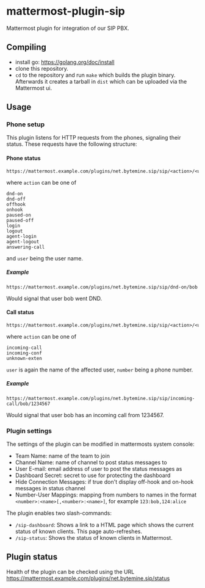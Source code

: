# mattermost-plugin-sip

Mattermost plugin for integration of our SIP PBX.

## Compiling

- install go: https://golang.org/doc/install
- clone this repository.
- `cd` to the repository and run `make` which builds the plugin binary.
  Afterwards it creates a tarball in `dist` which can be uploaded via the Mattermost ui.

## Usage

### Phone setup

This plugin listens for HTTP requests from the phones, signaling their status.
These requests have the following structure:

#### Phone status

    https://mattermost.example.com/plugins/net.bytemine.sip/sip/<action>/<user>

where `action` can be one of

	dnd-on
	dnd-off
	offhook
	onhook
	paused-on
	paused-off
	login
	logout
	agent-login
	agent-logout
	answering-call

and `user` being the user name.

##### Example

    https://mattermost.example.com/plugins/net.bytemine.sip/sip/dnd-on/bob

Would signal that user bob went DND.

#### Call status

    https://mattermost.example.com/plugins/net.bytemine.sip/sip/<action>/<user>/<number>

where `action` can be one of

    incoming-call
    incoming-conf
    unknown-exten

`user` is again the name of the affected user, `number` being a phone number.

##### Example

    https://mattermost.example.com/plugins/net.bytemine.sip/sip/incoming-call/bob/1234567

Would signal that user bob has an incoming call from 1234567.

### Plugin settings

The settings of the plugin can be modified in mattermosts system console:

- Team Name: name of the team to join
- Channel Name: name of channel to post status messages to
- User E-mail: email address of user to post the status messages as
- Dashboard Secret: secret to use for protecting the dashboard
- Hide Connection Messages: if true don't display off-hook and on-hook messages in status channel
- Number-User Mappings: mapping from numbers to names in the format
  `<number>:<name>[,<number>:<name>]`, for example
  `123:bob,124:alice`

The plugin enables two slash-commands:

- `/sip-dashboard`: Shows a link to a HTML page which shows the current status of known clients. This page auto-refreshes.
- `/sip-status`: Shows the status of known clients in Mattermost.

## Plugin status

Health of the plugin can be checked using the URL https://mattermost.example.com/plugins/net.bytemine.sip/status


